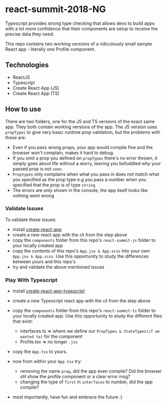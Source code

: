# react-summit-2018-NG

Typescript provides strong type checking that allows devs to build apps with a lot more confidence that their components are setup to receive the precise data they need.

This repo contains two working versions of a ridiculously small sample React app - literally one Profile component.

## Technologies

- ReactJS
- Typescript
- Create React App (JS)
- Create React App (TS)

## How to use

There are two folders, one for the JS and TS versions of the exact same app. They both contain working versions of the app. The JS version uses `propTypes` to give very basic runtime prop validation, but the problems with these are:

- Even if you pass wrong props, your app would compile fine and the browser won't complain, makes it hard to debug.
- If you omit a prop you defined on `propTypes` there's no error thrown, it simply goes about life without a worry, leaving you befuddled why your passed prop is not `seen`.
- `Proptypes` only complains when what you pass in does not match what you specified as the prop type e.g you pass a number when you specified that the prop is of type `string`
- The errors are only shown in the console, the app itself looks like nothing went wrong

### Validate Issues

To validate these issues:

- install [create-react-app](https://github.com/facebook/create-react-app)
- create a new react app with the cli from the step above
- copy the `components` folder from this repo's `react-summit-js` folder to your locally created app
- copy the contents of this repo's `App.jsx & App.scss` into your own `App.jsx & App.scss`. Use this opportunity to study the differences between yours and this repo's
- try and validate the above mentioned issues

### Play With Typescript

- install [create-react-app-typescript](https://github.com/wmonk/create-react-app-typescript)
- create a new Typescript react app with the cli from the step above
- copy the `components` folder from this repo's `react-summit-ts` folder to your locally created app. Use this opportunity to study the different files that exist:
  - interfaces.ts => where we define our `PropTypes & StateTypes(if we wanted to)` for the component
  - Profile.tsx => no longer `.jsx`
- copy the `App.tsx` to yours.
- now from within your `App.tsx` try:
  - removing the name `prop`, did the app even compile? Did the browser stil show the profile component or a clear error msg?
  - changing the type of `first` in `interfaces` to number, did the app compile?

- most importantly, have fun and embrace the future :)
  
